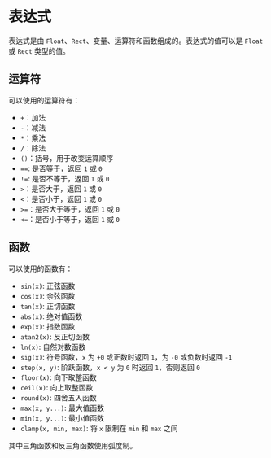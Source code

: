 # 表达式

表达式是由 `Float`、`Rect`、变量、运算符和函数组成的。表达式的值可以是 `Float` 或 `Rect` 类型的值。

## 运算符

可以使用的运算符有：
- `+`：加法
- `-`：减法
- `*`：乘法
- `/`：除法
- `()`：括号，用于改变运算顺序
- `==`: 是否等于，返回 `1` 或 `0`
- `!=`: 是否不等于，返回 `1` 或 `0`
- `>`：是否大于，返回 `1` 或 `0`
- `<`：是否小于，返回 `1` 或 `0`
- `>=`：是否大于等于，返回 `1` 或 `0`
- `<=`：是否小于等于，返回 `1` 或 `0`

## 函数

可以使用的函数有：
- `sin(x)`: 正弦函数
- `cos(x)`: 余弦函数
- `tan(x)`: 正切函数
- `abs(x)`: 绝对值函数
- `exp(x)`: 指数函数
- `atan2(x)`: 反正切函数
- `ln(x)`: 自然对数函数
- `sig(x)`: 符号函数，`x` 为 `+0` 或正数时返回 `1`，为 `-0` 或负数时返回 `-1`
- `step(x, y)`: 阶跃函数，`x < y` 为 `0` 时返回 `1`，否则返回 `0`
- `floor(x)`: 向下取整函数
- `ceil(x)`: 向上取整函数 
- `round(x)`: 四舍五入函数
- `max(x, y...)`: 最大值函数
- `min(x, y...)`: 最小值函数
- `clamp(x, min, max)`: 将 `x` 限制在 `min` 和 `max` 之间

其中三角函数和反三角函数使用弧度制。
